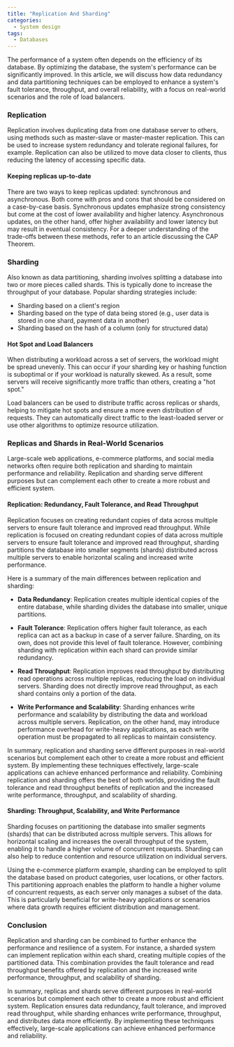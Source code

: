 ```yaml
---
title: "Replication And Sharding"
categories:
  - System design
tags:
  - Databases
---
```


The performance of a system often depends on the efficiency of its database. By optimizing the database, the system's performance can be significantly improved. In this article, we will discuss how data redundancy and data partitioning techniques can be employed to enhance a system's fault tolerance, throughput, and overall reliability, with a focus on real-world scenarios and the role of load balancers.

### Replication

Replication involves duplicating data from one database server to others, using methods such as master-slave or master-master replication. This can be used to increase system redundancy and tolerate regional failures, for example. Replication can also be utilized to move data closer to clients, thus reducing the latency of accessing specific data.

#### Keeping replicas up-to-date

There are two ways to keep replicas updated: synchronous and asynchronous. Both come with pros and cons that should be considered on a case-by-case basis. Synchronous updates emphasize strong consistency but come at the cost of lower availability and higher latency. Asynchronous updates, on the other hand, offer higher availability and lower latency but may result in eventual consistency. For a deeper understanding of the trade-offs between these methods, refer to an article discussing the CAP Theorem.



### Sharding

Also known as data partitioning, sharding involves splitting a database into two or more pieces called shards. This is typically done to increase the throughput of your database. Popular sharding strategies include:

* Sharding based on a client's region
* Sharding based on the type of data being stored (e.g., user data is stored in one shard, payment data in another)
* Sharding based on the hash of a column (only for structured data)


#### Hot Spot and Load Balancers

When distributing a workload across a set of servers, the workload might be spread unevenly. This can occur if your sharding key or hashing function is suboptimal or if your workload is naturally skewed. As a result, some servers will receive significantly more traffic than others, creating a "hot spot."

Load balancers can be used to distribute traffic across replicas or shards, helping to mitigate hot spots and ensure a more even distribution of requests. They can automatically direct traffic to the least-loaded server or use other algorithms to optimize resource utilization.



### Replicas and Shards in Real-World Scenarios

Large-scale web applications, e-commerce platforms, and social media networks often require both replication and sharding to maintain performance and reliability. Replication and sharding serve different purposes but can complement each other to create a more robust and efficient system.

#### Replication: Redundancy, Fault Tolerance, and Read Throughput

Replication focuses on creating redundant copies of data across multiple servers to ensure fault tolerance and improved read throughput. While replication is focused on creating redundant copies of data across multiple servers to ensure fault tolerance and improved read throughput, sharding partitions the database into smaller segments (shards) distributed across multiple servers to enable horizontal scaling and increased write performance.

Here is a summary of the main differences between replication and sharding:


* **Data Redundancy**: Replication creates multiple identical copies of the entire database, while sharding divides the database into smaller, unique partitions.

* **Fault Tolerance**: Replication offers higher fault tolerance, as each replica can act as a backup in case of a server failure. Sharding, on its own, does not provide this level of fault tolerance. However, combining sharding with replication within each shard can provide similar redundancy.

* **Read Throughput**: Replication improves read throughput by distributing read operations across multiple replicas, reducing the load on individual servers. Sharding does not directly improve read throughput, as each shard contains only a portion of the data.

* **Write Performance and Scalability**: Sharding enhances write performance and scalability by distributing the data and workload across multiple servers. Replication, on the other hand, may introduce performance overhead for write-heavy applications, as each write operation must be propagated to all replicas to maintain consistency.

In summary, replication and sharding serve different purposes in real-world scenarios but complement each other to create a more robust and efficient system. By implementing these techniques effectively, large-scale applications can achieve enhanced performance and reliability. Combining replication and sharding offers the best of both worlds, providing the fault tolerance and read throughput benefits of replication and the increased write performance, throughput, and scalability of sharding.


#### Sharding: Throughput, Scalability, and Write Performance

Sharding focuses on partitioning the database into smaller segments (shards) that can be distributed across multiple servers. This allows for horizontal scaling and increases the overall throughput of the system, enabling it to handle a higher volume of concurrent requests. Sharding can also help to reduce contention and resource utilization on individual servers.

Using the e-commerce platform example, sharding can be employed to split the database based on product categories, user locations, or other factors. This partitioning approach enables the platform to handle a higher volume of concurrent requests, as each server only manages a subset of the data. This is particularly beneficial for write-heavy applications or scenarios where data growth requires efficient distribution and management.



### Conclusion 

Replication and sharding can be combined to further enhance the performance and resilience of a system. For instance, a sharded system can implement replication within each shard, creating multiple copies of the partitioned data. This combination provides the fault tolerance and read throughput benefits offered by replication and the increased write performance, throughput, and scalability of sharding.

In summary, replicas and shards serve different purposes in real-world scenarios but complement each other to create a more robust and efficient system.
Replication ensures data redundancy, fault tolerance, and improved read throughput, while sharding enhances write performance, throughput, and distributes data more efficiently. By implementing these techniques effectively, large-scale applications can achieve enhanced performance and reliability.